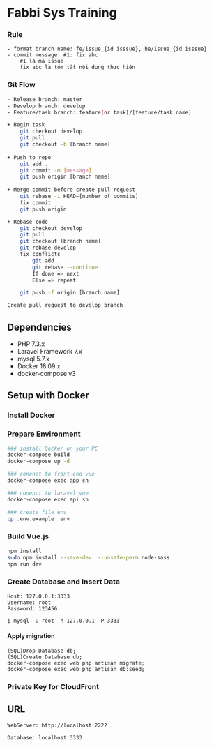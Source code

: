 # Fabbi Sys Training

### Rule

```
- format branch name: fe/issue_{id isssue}, be/issue_{id isssue}
- commit message: #1: fix abc
    #1 là mã issue
    fix abc là tóm tắt nội dung thực hiện
```

### Git Flow

```bash
- Release branch: master
- Develop branch: develop
- Feature/task branch: feature(or task)/[feature/task name]

+ Begin task
    git checkout develop
    git pull
    git checkout -b [branch name]
    
+ Push to repo
    git add .
    git commit -m [message]
    git push origin [branch name]
    
+ Merge commit before create pull request
    git rebase -i HEAD~[number of commits]
    fix commit 
    git push origin

+ Rebase code
    git checkout develop
    git pull
    git checkout [branch name]
    git rebase develop
    fix conflicts
        git add .
        git rebase --continue
        If done => next
        Else => repeat

    git push -f origin [branch name]

Create pull request to develop branch
```

## Dependencies
 * PHP 7.3.x
 * Laravel Framework 7.x
 * mysql 5.7.x
 * Docker 18.09.x
 * docker-compose v3

## Setup with Docker
### Install Docker


### Prepare Environment
```bash
### install Docker on your PC
docker-compose build
docker-compose up -d

### conenct to front-end vue
docker-compose exec app sh

### conenct to laravel vue
docker-compose exec api sh

### create file env
cp .env.example .env
```

### Build Vue.js
```bash
npm install
sudo npm install --save-dev  --unsafe-perm node-sass
npm run dev
```

### Create Database and Insert Data
```
Host: 127.0.0.1:3333
Username: root
Password: 123456

$ mysql -u root -h 127.0.0.1 -P 3333
```

#### Apply migration
```
(SQL)Drop Database db;
(SQL)Create Database db;
docker-compose exec web php artisan migrate;
docker-compose exec web php artisan db:seed;
```

### Private Key for CloudFront

## URL
```
WebServer: http://localhost:2222

Database: localhost:3333
```
